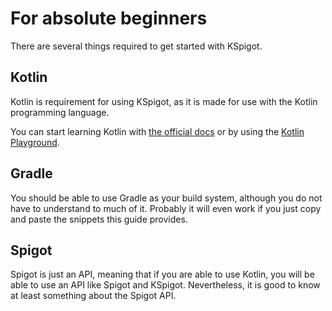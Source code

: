 # For absolute beginners

There are several things required to get started with KSpigot.

## Kotlin

Kotlin is requirement for using KSpigot, as it is made for use with the Kotlin programming language.

You can start learning Kotlin with [the official docs](https://kotlinlang.org/docs/home.html) or by using the [Kotlin Playground](https://play.kotlinlang.org/byExample/overview).

## Gradle

You should be able to use Gradle as your build system, although you do not have to understand to much of it. Probably it will even work if you just copy and paste the snippets this guide provides.

## Spigot

Spigot is just an API, meaning that if you are able to use Kotlin, you will be able to use an API like Spigot and KSpigot. Nevertheless, it is good to know at least something about the Spigot API.
